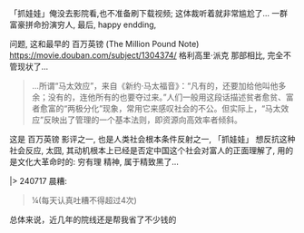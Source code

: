 「抓娃娃」俺没去影院看,也不准备刷下载视频;
这体裁听着就非常尴尬了...
一群富豪拼命扮演穷人,
最后, happy endding,

问题, 这和最早的 百万英镑 (The Million Pound Note)
https://movie.douban.com/subject/1304374/
格利高里·派克
那部相比, 完全不管现状了...

> ...所谓“马太效应”，来自《新约·马太福音》：“凡有的，还要加给他叫他多余；没有的，连他所有的也要夺过来。”人们一般用这段话描述贫者愈贫、富者愈富的“两极分化”现象，常用它来感叹社会的不公。但实际上，“马太效应”反映出了管理的一个基本法则，即资源向高效率者倾斜。

这是 百万英镑 影评之一,
也是人类社会根本条件反射之一,
「抓娃娃」
想反抗这种社会反应, 
太囧, 其动机根本上已经是否定中国这个社会对富人的正面理解了,
用的是文化大革命时的: 穷有理 精神,
属于精致黑了...

|> 240717 晨糟:
> ¼(每天认真吐糟不得超过4次)

总体来说，近几年的院线还是帮我省了不少钱的